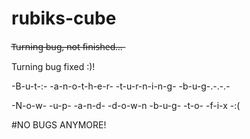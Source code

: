 # rubiks-cube
T̶u̶r̶n̶i̶n̶g̶ ̶b̶u̶g̶,̶ ̶n̶o̶t̶ ̶f̶i̶n̶i̶s̶h̶e̶d̶.̶.̶.̶

Turning bug fixed :)!

-B-u-t-:- -a-n-o-t-h-e-r- -t-u-r-n-i-n-g- -b-u-g-.-.-.-

-N-o-w- -u-p- -a-n-d- -d-o-w-n -b-u-g- -t-o- -f-i-x -:(

#NO BUGS ANYMORE!
